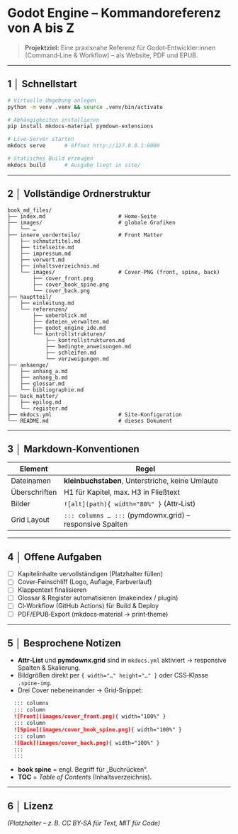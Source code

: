 # Godot Engine – Kommandoreferenz von A bis Z

> **Projektziel:** Eine praxisnahe Referenz für Godot‑Entwickler\:innen (Command‑Line & Workflow) – als Website, PDF und EPUB.

---

## 1 │ Schnellstart

```bash
# Virtuelle Umgebung anlegen
python -m venv .venv && source .venv/bin/activate

# Abhängigkeiten installieren
pip install mkdocs-material pymdown-extensions

# Live‑Server starten
mkdocs serve      # öffnet http://127.0.0.1:8000

# Statisches Build erzeugen
mkdocs build      # Ausgabe liegt in site/
```

---

## 2 │ Vollständige Ordnerstruktur

```
book_md_files/
├── index.md                       # Home‑Seite
├── images/                        # globale Grafiken
│   └── …
├── innere_vorderteile/            # Front Matter
│   ├── schmutztitel.md
│   ├── titelseite.md
│   ├── impressum.md
│   ├── vorwort.md
│   ├── inhaltsverzeichnis.md
│   └── images/                    # Cover‑PNG (front, spine, back)
│       ├── cover_front.png
│       ├── cover_book_spine.png
│       └── cover_back.png
├── hauptteil/
│   ├── einleitung.md
│   └── referenzen/
│       ├── ueberblick.md
│       ├── dateien_verwalten.md
│       ├── godot_engine_ide.md
│       └── kontrollstrukturen/
│           ├── kontrollstrukturen.md
│           ├── bedingte_anweisungen.md
│           ├── schleifen.md
│           └── verzweigungen.md
├── anhaenge/
│   ├── anhang_a.md
│   ├── anhang_b.md
│   ├── glossar.md
│   └── bibliographie.md
├── back_matter/
│   ├── epilog.md
│   └── register.md
├── mkdocs.yml                     # Site‑Konfiguration
└── README.md                      # dieses Dokument
```

---

## 3 │ Markdown‑Konventionen

| Element       | Regel                                                    |
| ------------- | -------------------------------------------------------- |
| Dateinamen    | **kleinbuchstaben**, Unterstriche, keine Umlaute         |
| Überschriften | H1 für Kapitel, max. H3 in Fließtext                     |
| Bilder        | `![alt](path){ width="80%" }` (Attr‑List)                |
| Grid Layout   | `::: columns … :::` (pymdownx.grid) – responsive Spalten |

---

## 4 │ Offene Aufgaben

* [ ] Kapitelinhalte vervollständigen (Platzhalter füllen)
* [ ] Cover‑Feinschliff (Logo, Auflage, Farbverlauf)
* [ ] Klappentext finalisieren
* [ ] Glossar & Register automatisieren (makeindex / plugin)
* [ ] CI‑Workflow (GitHub Actions) für Build & Deploy
* [ ] PDF/EPUB‑Export (mkdocs‑material → print‑theme)

---

## 5 │ Besprochene Notizen

* **Attr‑List** und **pymdownx.grid** sind in `mkdocs.yml` aktiviert → responsive Spalten & Skalierung.
* Bildgrößen direkt per `{ width="…" height="…" }` oder CSS‑Klasse `.spine-img`.
* Drei Cover nebeneinander → Grid‑Snippet:

```markdown
  ::: columns
  ::: column
  ![Front](images/cover_front.png){ width="100%" }
  ::: column
  ![Spine](images/cover_book_spine.png){ width="100%" }
  ::: column
  ![Back](images/cover_back.png){ width="100%" }
  :::
  :::
  ```
* **book spine** = engl. Begriff für „Buchrücken“.
* **TOC** = *Table of Contents* (Inhaltsverzeichnis).

---

## 6 │ Lizenz

*(Platzhalter – z. B. CC BY‑SA für Text, MIT für Code)*
